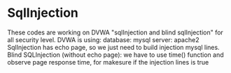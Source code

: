 # SqlInjection
These codes are working on DVWA "sqlInjection and blind sqlInjection" for all security level.
DVWA is using:
database: mysql 
server: apache2
SqlInjection has echo page, so we just need to build injection mysql lines.
Blind SQLInjection (without echo page): we have to use time() function and observe page response time, for makesure if the injection lines is true
